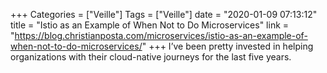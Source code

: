 +++
Categories = ["Veille"]
Tags = ["Veille"]
date = "2020-01-09 07:13:12"
title = "Istio as an Example of When Not to Do Microservices"
link = "https://blog.christianposta.com/microservices/istio-as-an-example-of-when-not-to-do-microservices/"
+++
I’ve been pretty invested in helping organizations with their cloud-native journeys for the last five years.